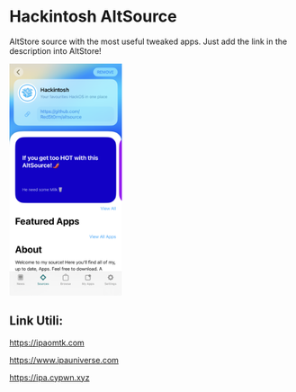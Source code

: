 # Hackintosh AltSource

AltStore source with the most useful tweaked apps. Just add the link in the description into AltStore!

<img src="screenshot/Home.png" alt="Home" width="200">

## Link Utili:
https://ipaomtk.com

https://www.ipauniverse.com

https://ipa.cypwn.xyz


